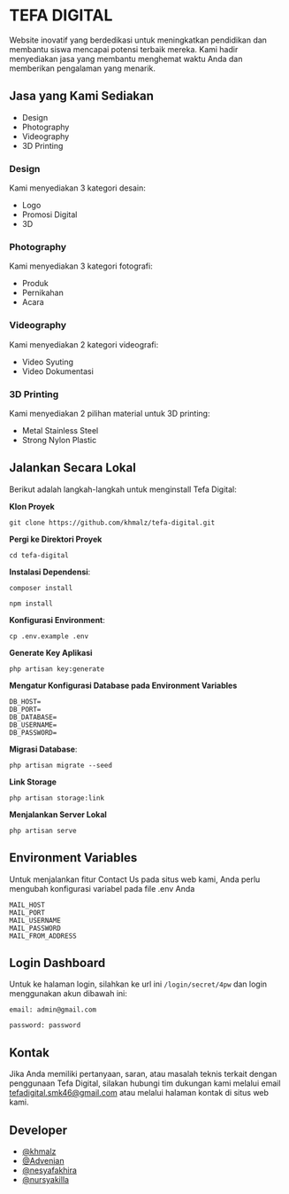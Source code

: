 # TEFA DIGITAL

Website inovatif yang berdedikasi untuk meningkatkan pendidikan dan membantu siswa mencapai potensi terbaik mereka. Kami hadir menyediakan jasa yang membantu menghemat waktu Anda dan memberikan pengalaman yang menarik.

## Jasa yang Kami Sediakan

-   Design
-   Photography
-   Videography
-   3D Printing

### Design

Kami menyediakan 3 kategori desain:

-   Logo
-   Promosi Digital
-   3D

### Photography

Kami menyediakan 3 kategori fotografi:

-   Produk
-   Pernikahan
-   Acara

### Videography

Kami menyediakan 2 kategori videografi:

-   Video Syuting
-   Video Dokumentasi

### 3D Printing

Kami menyediakan 2 pilihan material untuk 3D printing:

-   Metal Stainless Steel
-   Strong Nylon Plastic

## Jalankan Secara Lokal

Berikut adalah langkah-langkah untuk menginstall Tefa Digital:

**Klon Proyek**

```shell
git clone https://github.com/khmalz/tefa-digital.git
```

**Pergi ke Direktori Proyek**

```shell
cd tefa-digital
```

**Instalasi Dependensi**:

```shell
composer install
```

```shell
npm install
```

**Konfigurasi Environment**:

```shell
cp .env.example .env
```

**Generate Key Aplikasi**

```shell
php artisan key:generate
```

**Mengatur Konfigurasi Database pada Environment Variables**

```
DB_HOST=
DB_PORT=
DB_DATABASE=
DB_USERNAME=
DB_PASSWORD=
```

**Migrasi Database**:

```shell
php artisan migrate --seed
```

**Link Storage**

```shell
php artisan storage:link
```

**Menjalankan Server Lokal**

```shell
php artisan serve
```

## Environment Variables

Untuk menjalankan fitur Contact Us pada situs web kami, Anda perlu mengubah konfigurasi variabel pada file .env Anda

```
MAIL_HOST
MAIL_PORT
MAIL_USERNAME
MAIL_PASSWORD
MAIL_FROM_ADDRESS
```

## Login Dashboard

Untuk ke halaman login, silahkan ke url ini `/login/secret/4pw` dan login menggunakan akun dibawah ini:

`email: admin@gmail.com`

`password: password`

## Kontak

Jika Anda memiliki pertanyaan, saran, atau masalah teknis terkait dengan penggunaan Tefa Digital, silakan hubungi tim dukungan kami melalui email tefadigital.smk46@gmail.com atau melalui halaman kontak di situs web kami.

## Developer

-   [@khmalz](https://github.com/khmalz)
-   [@Advenian](https://github.com/Advenian)
-   [@nesyafakhira](https://github.com/nesyafakhira)
-   [@nursyakilla](https://github.com/nursyakilla)

